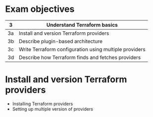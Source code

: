 # Exam objectives

| 3  | **Understand Terraform basics**                        |
|----|--------------------------------------------------------|
| 3a | Install and version Terraform providers                |
| 3b | Describe plugin-based architecture                     |
| 3c | Write Terraform configuration using multiple providers |
| 3d | Describe how Terraform finds and fetches providers     |

# Install and version Terraform providers

- Installing Terraform providers
- Setting up multiple version of providers